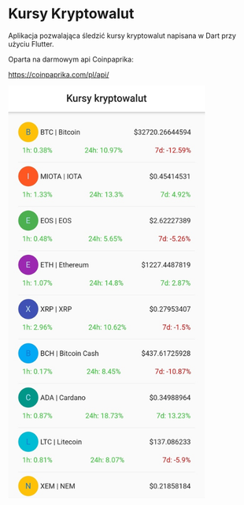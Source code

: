 # Kursy Kryptowalut


Aplikacja pozwalająca śledzić kursy kryptowalut napisana w Dart przy użyciu Flutter.

Oparta na darmowym api Coinpaprika:

https://coinpaprika.com/pl/api/

<img src="images/img.jpg" width="400">
